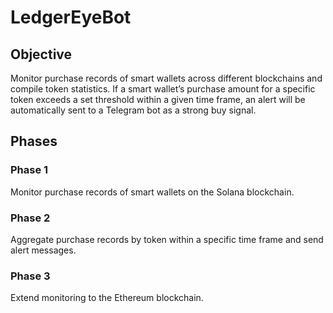 # LedgerEyeBot

## Objective
Monitor purchase records of smart wallets across different blockchains and compile token statistics. If a smart wallet’s purchase amount for a specific token exceeds a set threshold within a given time frame, an alert will be automatically sent to a Telegram bot as a strong buy signal.

## Phases

### Phase 1
Monitor purchase records of smart wallets on the Solana blockchain.

### Phase 2
Aggregate purchase records by token within a specific time frame and send alert messages.

### Phase 3
Extend monitoring to the Ethereum blockchain.